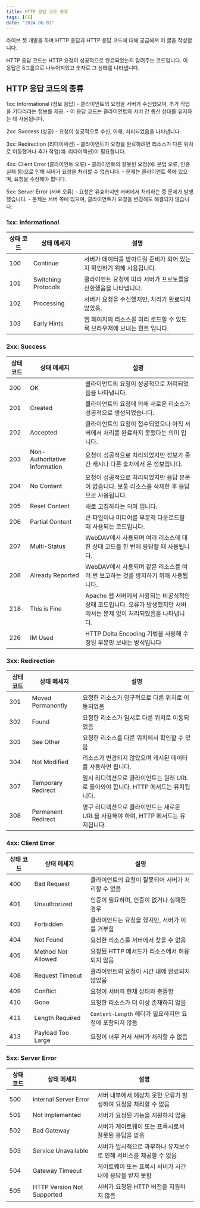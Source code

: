 ```yaml
---
title: HTTP 응답 코드 종류
tags: [CS]
date: "2024.06.01"
---
```

라이브 쳇 개발을 하며 HTTP 응답과 HTTP 응답 코드에 대해 궁금해져 이 글을 작성합니다.

HTTP 응답 코드는 HTTP 요청이 성공적으로 완료되었는지 알려주는 코드입니다. 이 응답은 5그룹으로 나누어져있고 숫자로 그 상태를 나타냅니다.

## HTTP 응답 코드의 종류 

1xx: Informational (정보 응답) 
    - 클라이언트의 요청을 서버가 수신했으며, 추가 작업을 기다리라는 정보를 제공. - 이 응답 코드는 클라이언트와 서버 간 통신 상태를 유지하는 데 사용됩니다.

2xx: Success (성공) 
    - 요청이 성공적으로 수신, 이해, 처리되었음을 나타냅니다.

3xx: Redirection (리다이렉션) 
    - 클라이언트가 요청을 완료하려면 리소스가 다른 위치로 이동했거나 추가 작업(예: 리다이렉션)이 필요합니다.

4xx: Client Error (클라이언트 오류) 
    - 클라이언트의 잘못된 요청(예: 문법 오류, 인증 실패 등)으로 인해 서버가 요청을 처리할 수 없습니다. - 문제는 클라이언트 쪽에 있으며, 요청을 수정해야 합니다.

5xx: Server Error (서버 오류) 
    - 요청은 유효하지만 서버에서 처리하는 중 문제가 발생했습니다. - 문제는 서버 쪽에 있으며, 클라이언트가 요청을 변경해도 해결되지 않습니다.

### 1xx: Informational 

| 상태 코드 | 상태 메세지 | 설명 |
| --- | --- | --- |
| 100 | Continue | 서버가 데이터를 받아드릴 준비가 되어 있는지 확인하기 위해 사용됩니다. |
| 101 | Switching Protocols | 클라이언트 요청에 따라 서버가 프로토콜을 전환했음을 나타냅니다. |
| 102 | Processing | 서버가 요청을 수신했지만, 처리가 완료되지 않았음. |
| 103 | Early Hints | 웹 페이지의 리소스를 미리 로드할 수 있도록 브라우저에 보내는 힌트 입니다. |

### 2xx: Success 

| 상태 코드 | 상태 메세지 | 설명 |
| --- | --- | --- |
| 200 | OK | 클라이언트의 요청이 성공적으로 처리되었음을 나타냅니다. |
| 201 | Created | 클라이언트의 요청에 의해 새로운 리소스가 성공적으로 생성되었습니다. |
| 202 | Accepted | 클라이언트의 요청이 접수되었으나 아직 서버에서 처리를 완료하지 못했다는 의미 입니다. |
| 203 | Non-Authoritative Information | 요청이 성공적으로 처리되었지만 정보가 중간 캐시나 다른 출처에서 온 정보입니다. |
| 204 | No Content | 요청이 성공적으로 처리되었지만 응답 본문이 없습니다. 보통 리소스를 삭제한 후 응답으로 사용됩니다. |
| 205 | Reset Content | 새로 고침하라는 의미 입니다. |
| 206 | Partial Content | 큰 파일이나 미디어를 부분적 다운로드할 때 사용되는 코드입니다. |
| 207 | Multi-Status | WebDAV에서 사용되며 여러 리소스에 대한 상태 코드를 한 번에 응답할 때 사용됩니다. |
| 208 | Already Reported | WebDAV에서 사용되며 같은 리소스를 여러 번 보고하는 것을 방지하기 위해 사용됩니다. |
| 218 | This is Fine | Apache 웹 서버에서 사용되는 비공식적인 상태 코드입니다. 오류가 발생했지만 서버에서는 문제 없이 처리되었음을 나타냅니다. |
| 226 | IM Used | HTTP Delta Encoding 기법을 사용해 수정된 부분만 보내는 방식입니다 |
### 3xx: Redirection 

| 상태 코드 | 상태 메세지 | 설명 |
| --- | --- | --- |
| 301 | Moved Permanently | 요청한 리소스가 영구적으로 다른 위치로 이동되었음 |
| 302 | Found | 요청한 리소스가 임시로 다른 위치로 이동되었음 |
| 303 | See Other | 요청한 리소스를 다른 위치에서 확인할 수 있음 |
| 304 | Not Modified | 리소스가 변경되지 않았으며 캐시된 데이터를 사용하면 됩니다. |
| 307 | Temporary Redirect | 임시 리디렉션으로 클라이언트는 원래 URL로 돌아와야 합니다. HTTP 메서드는 유지됩니다. |
| 308 | Permanent Redirect | 영구 리디렉션으로 클라이언트는 새로운 URL을 사용해야 하며, HTTP 메서드는 유지됩니다. |
### 4xx: Client Error 

| 상태 코드 | 상태 메세지 | 설명 |
| --- | --- | --- |
| 400 | Bad Request | 클라이언트의 요청이 잘못되어 서버가 처리할 수 없음 |
| 401 | Unauthorized | 인증이 필요하며, 인증이 없거나 실패한 경우 |
| 403 | Forbidden | 클라이언트는 요청을 했지만, 서버가 이를 거부함 |
| 404 | Not Found | 요청한 리소스를 서버에서 찾을 수 없음 |
| 405 | Method Not Allowed | 요청된 HTTP 메서드가 리소스에서 허용되지 않음 |
| 408 | Request Timeout | 클라이언트의 요청이 시간 내에 완료되지 않았음 |
| 409 | Conflict | 요청이 서버의 현재 상태와 충돌함 |
| 410 | Gone | 요청한 리소스가 더 이상 존재하지 않음 |
| 411 | Length Required | `Content-Length` 헤더가 필요하지만 요청에 포함되지 않음 |
| 413 | Payload Too Large | 요청이 너무 커서 서버가 처리할 수 없음 |
### 5xx: Server Error 

| 상태 코드 | 상태 메세지 | 설명 |
| --- | --- | --- |
| 500 | Internal Server Error | 서버 내부에서 예상치 못한 오류가 발생하여 요청을 처리할 수 없음 |
| 501 | Not Implemented | 서버가 요청된 기능을 지원하지 않음 |
| 502 | Bad Gateway | 서버가 게이트웨이 또는 프록시로서 잘못된 응답을 받음 |
| 503 | Service Unavailable | 서버가 일시적으로 과부하나 유지보수로 인해 서비스를 제공할 수 없음 |
| 504 | Gateway Timeout | 게이트웨이 또는 프록시 서버가 시간 내에 응답을 받지 못함 |
| 505 | HTTP Version Not Supported | 서버가 요청된 HTTP 버전을 지원하지 않음 |